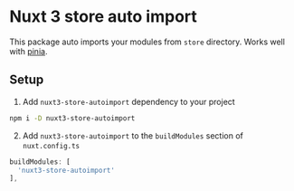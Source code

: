 # Nuxt 3 store auto import

This package auto imports your modules from `store` directory. Works well with [pinia](https://pinia.vuejs.org/ssr/nuxt.html).

## Setup

1. Add `nuxt3-store-autoimport` dependency to your project

```bash
npm i -D nuxt3-store-autoimport
```

2. Add `nuxt3-store-autoimport` to the `buildModules` section of `nuxt.config.ts`

```js
buildModules: [
  'nuxt3-store-autoimport'
],
```
